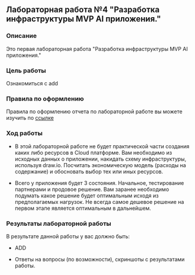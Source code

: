 ## Лабораторная работа №4 "Разработка инфраструктуры MVP AI приложения."
### Описание
Это первая лабораторная работа "Разработка инфраструктуры MVP AI приложения."

### Цель работы
Ознакомиться с add

### Правила по оформлению

Правила по оформлению отчета по лабораторной работе вы можете изучить по [ссылке](../reportdesign.md)

### Ход работы

- В этой лабораторной работе не будет практической части создания каких либо ресурсов в Cloud платформе. Вам необходимо из исходных данных о приложении, накидать схему инфраструктуры, используя draw.io. Посчитать экономическую модель (расходы на содержание)  и обосновать выбор тех или иных ресурсов.

- Всего у приложения будет 3 состояния. Начальное, тестирование партнерами и продовое решение. Вам заранее необходимо подумать какое решение будет оптимальным исходя из предполагаемых нагрузок. Не всегда самое дешевое решение на первом этапе является оптимальным в дальнейшем.


### Результаты лабораторной работы
В результате данной работы у вас должно быть:

- ADD

- Ответы на вопросы (по возможности), скриншоты c результатами работы.
